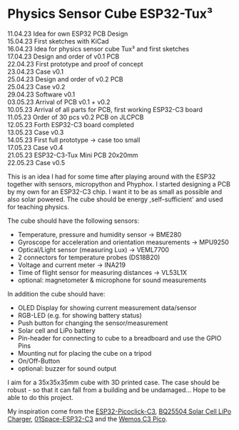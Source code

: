 # Physics Sensor Cube ESP32-Tux³

11.04.23 Idea for own ESP32 PCB Design  
15.04.23 First sketches with KiCad  
16.04.23 Idea for physics sensor cube Tux³ and first sketches  
17.04.23 Design and order of v0.1 PCB  
22.04.23 First prototype and proof of concept  
23.04.23 Case v0.1  
25.04.23 Design and order of v0.2 PCB  
25.04.23 Case v0.2  
29.04.23 Software v0.1  
03.05.23 Arrival of PCB v0.1 + v0.2  
10.05.23 Arrival of all parts for PCB, first working ESP32-C3 board  
11.05.23 Order of 30 pcs v0.2 PCB on JLCPCB  
12.05.23 Forth ESP32-C3 board completed  
13.05.23 Case v0.3  
14.05.23 First full prototype &rarr; case too small  
17.05.23 Case v0.4  
21.05.23 ESP32-C3-Tux Mini PCB 20x20mm  
22.05.23 Case v0.5

This is an idea I had for some time after playing around with the ESP32 together with sensors, micropython and Phyphox. I started designing a PCB by my own for an ESP32-C3 chip. I want it to be as small as possible and also solar powered. The cube should be energy ,self-sufficient' and used for teaching physics. 

The cube should have the following sensors:
- Temperature, pressure and humidity sensor &rarr; BME280
- Gyroscope for acceleration and orientation measurements &rarr; MPU9250
- Optical/Light sensor (measuring Lux) &rarr; VEML7700
- 2 connectors for temperature probes (DS18B20)
- Voltage and current meter &rarr; INA219
- Time of flight sensor for measuring distances &rarr; VL53L1X
- optional: magnetometer & microphone for sound measurements

In addition the cube should have:
- OLED Display for showing current measurement data/sensor
- RGB-LED (e.g. for showing battery status)
- Push button for changing the sensor/measurement
- Solar cell and LiPo battery
- Pin-header for connecting to cube to a breadboard and use the GPIO Pins
- Mounting nut for placing the cube on a tripod
- On/Off-Button
- optional: buzzer for sound output

I aim for a 35x35x35mm cube with 3D printed case. The case should be robust - so that it can fall from a building and be undamaged... Hope to be able to do this project. 

My inspiration come from the [ESP32-Picoclick-C3](https://github.com/makermoekoe/Picoclick-C3), [BQ25504 Solar Cell LiPo Charger](https://hackaday.io/project/158837-ultra-low-power-lipo-charger-via-energy-harvesting), [01Space-ESP32-C3](https://github.com/01Space/ESP32-C3-0.42LCD) and the [Wemos C3 Pico](https://www.wemos.cc/en/latest/c3/c3_pico.html).


